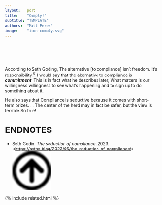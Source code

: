 ```yaml
---
layout:   post
title:    "Comply!"
subtitle: "TEMPLATE"
authors:  "Matt Perez"
image:    "icon-comply.svg"
---
```


<div style="display:none;">
 <p class='_quotespan'>Compliance is seductive because it comes with short-term prizes. &hellip; The center of the herd may in fact be safer, but the view is terrible.</p>
</div>

<h1>&nbsp;</h1>
 <p>According to Seth Goding, <span class='_quotespan'>The alternative [to compliance] isn&rsquo;t freedom. It&rsquo;s responsibility.</span><a href="#en01"><sup id="bm01">&hairsp;&nabla;&hairsp;</sup></a> I would say that the alternative to compliance is <em><strong>commitment</strong></em>. This is in fact what he describes later, <span class='_quotespan'>What matters is our willingness willingness to see what&rsquo;s happening and to sign up to do something about it</span>.</p>
 <p>He also says that <span class='_quotespan'>Compliance is seductive because it comes with short-term prizes. &hellip; The center of the herd may in fact be safer, but the view is terrible.</span>So true!</p>

<h1 class="_section">ENDNOTES</h1>
 <ul>
  <li id="en01">
   <p class="_list-item">
    Seth Godin.
    <em>The seduction of compliance</em>.
    2023.
    &lt;<a href="https://seths.blog/2023/06/the-seduction-of-compliance/" target="_blank">https://seths.blog/2023/06/the-seduction-of-compliance/</a>&gt;
    <a class="_uparrow" href="#bm01"><img src="/assets/img/arrow-up-icon.png"></a>
   </p>
  </li>
 </ul>

{% include related.html %}